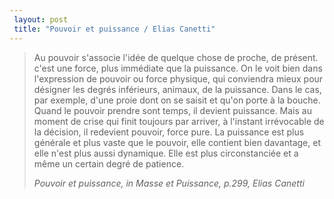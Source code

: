 ```yaml
---
 layout: post
 title: "Pouvoir et puissance / Elias Canetti"
---
```


<blockquote>

<p>Au pouvoir s'associe l'idée de quelque chose de proche, de présent. c'est une force, plus immédiate que la puissance. On le voit bien dans l'expression de pouvoir ou force physique, qui conviendra mieux pour désigner les degrés inférieurs, animaux, de la puissance. Dans le cas, par exemple, d'une proie dont on se saisit et qu'on porte à la bouche. Quand le pouvoir prendre sont temps, il devient puissance. Mais au moment de crise qui finit toujours par arriver, à l'instant irrévocable de la décision, il redevient pouvoir, force pure. La puissance est plus générale et plus vaste que le pouvoir, elle contient bien davantage, et elle n'est plus aussi dynamique. Elle est plus circonstanciée et a même un certain degré de patience.</p>

<cite>Pouvoir et puissance, in Masse et Puissance, p.299, Elias Canetti</cite></blockquote>

